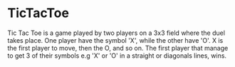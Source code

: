 # TicTacToe
Tic Tac Toe is a game played by two players on a 3x3 field where the duel takes place. One player have the symbol 'X', while the other have 'O'. X is the first player to move, then the O, and so on. The first player that manage to get 3 of their symbols e.g 'X' or 'O' in a straight or diagonals lines, wins.
